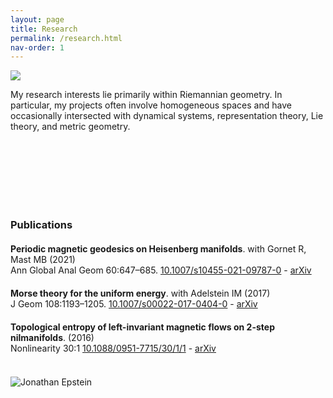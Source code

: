 ```yaml
---
layout: page
title: Research
permalink: /research.html
nav-order: 1
---
```



<img src="{{site.baseurl}}/assets/images/vadstena1_square.jpg" class="float-right-picture">

<div>
  <p>My research interests lie primarily within Riemannian geometry. In particular, my projects often involve homogeneous spaces and have occasionally intersected with dynamical systems, representation theory, Lie theory, and metric geometry.</p>
</div>

<br><br><br><br><br><br>

<h3>Publications</h3>

<div class="csl-bib-body" style="margin-bottom: 20px; margin-top: 20px;">
  <div data-csl-entry-id="MR4304865" class="csl-entry"><b>Periodic magnetic geodesics on Heisenberg manifolds</b>. with Gornet R, Mast MB (2021) <br> Ann Global Anal Geom 60:647–685. <a href="https://doi.org/10.1007/s10455-021-09787-0">10.1007/s10455-021-09787-0</a> - <a href="https://arxiv.org/abs/2002.06982">arXiv</a></div>
</div>

<div class="csl-bib-body" style="margin-bottom: 20px; margin-top: 20px;">
  <div data-csl-entry-id="MR3721596" class="csl-entry"><b>Morse theory for the uniform energy</b>. with Adelstein IM (2017) <br> J Geom 108:1193–1205. <a href="https://doi.org/10.1007/s00022-017-0404-0">10.1007/s00022-017-0404-0</a> - <a href="https://arxiv.org/abs/1609.09357">arXiv</a></div>
</div>

<div class="csl-bib-body" style="margin-bottom: 20px; margin-top: 20px;">
  <div data-csl-entry-id="epstein2016topological" class="csl-entry"><b>Topological entropy of left-invariant magnetic flows on 2-step nilmanifolds</b>. (2016) <br> Nonlinearity 30:1 <a href="https://doi.org/10.1088/0951-7715/30/1/1">10.1088/0951-7715/30/1/1</a> - <a href="https://arxiv.org/abs/1512.02612">arXiv</a></div>
</div>

<br>

<img src="{{site.baseurl}}/assets/images/lookout1_banner.jpg" alt="Jonathan Epstein" width="">
